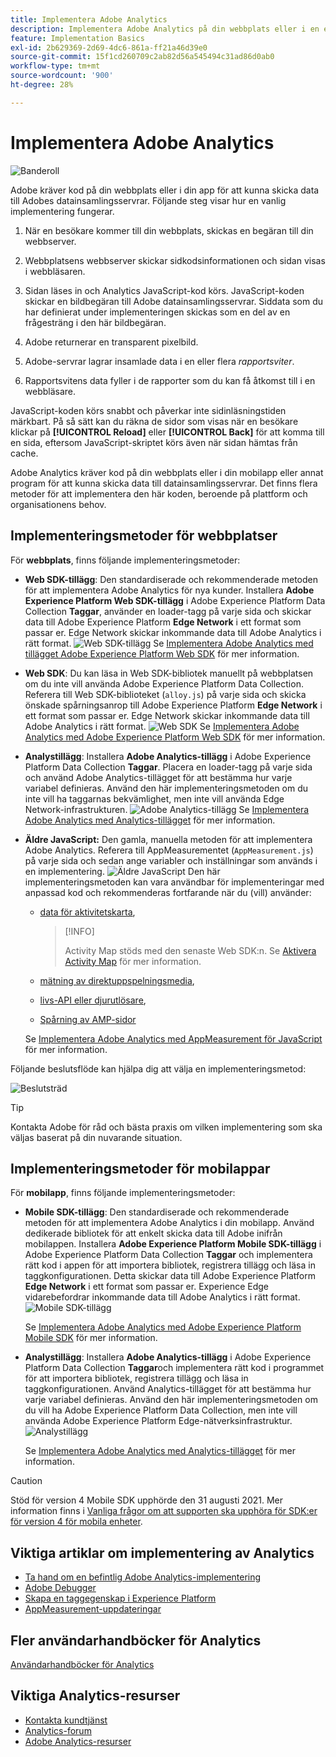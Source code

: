 ```yaml
---
title: Implementera Adobe Analytics
description: Implementera Adobe Analytics på din webbplats eller i en egenskap eller app.
feature: Implementation Basics
exl-id: 2b629369-2d69-4dc6-861a-ff21a46d39e0
source-git-commit: 15f1cd260709c2ab82d56a545494c31ad86d0ab0
workflow-type: tm+mt
source-wordcount: '900'
ht-degree: 28%

---
```


# Implementera Adobe Analytics

![Banderoll](../../assets/doc_banner_implement.png)

Adobe kräver kod på din webbplats eller i din app för att kunna skicka data till Adobes datainsamlingsservrar. Följande steg visar hur en vanlig implementering fungerar.

1. När en besökare kommer till din webbplats, skickas en begäran till din webbserver.
2. Webbplatsens webbserver skickar sidkodsinformationen och sidan visas i webbläsaren.
3. Sidan läses in och Analytics JavaScript-kod körs.
JavaScript-koden skickar en bildbegäran till Adobe datainsamlingsservrar. Siddata som du har definierat under implementeringen skickas som en del av en frågesträng i den här bildbegäran.

4. Adobe returnerar en transparent pixelbild.
5. Adobe-servrar lagrar insamlade data i en eller flera *rapportsviter*.
6. Rapportsvitens data fyller i de rapporter som du kan få åtkomst till i en webbläsare.

JavaScript-koden körs snabbt och påverkar inte sidinläsningstiden märkbart. På så sätt kan du räkna de sidor som visas när en besökare klickar på **[!UICONTROL Reload]** eller **[!UICONTROL Back]** för att komma till en sida, eftersom JavaScript-skriptet körs även när sidan hämtas från cache.

Adobe Analytics kräver kod på din webbplats eller i din mobilapp eller annat program för att kunna skicka data till datainsamlingsservrar. Det finns flera metoder för att implementera den här koden, beroende på plattform och organisationens behov.

## Implementeringsmetoder för webbplatser

För **webbplats**, finns följande implementeringsmetoder:

* **Web SDK-tillägg**: Den standardiserade och rekommenderade metoden för att implementera Adobe Analytics för nya kunder. Installera **Adobe Experience Platform Web SDK-tillägg** i Adobe Experience Platform Data Collection **Taggar**, använder en loader-tagg på varje sida och skickar data till Adobe Experience Platform **Edge Network** i ett format som passar er. Edge Network skickar inkommande data till Adobe Analytics i rätt format.
  ![Web SDK-tillägg](./assets/websdk-extension-implementation.png)
Se [Implementera Adobe Analytics med tillägget Adobe Experience Platform Web SDK](./aep-edge/overview.md) för mer information.

* **Web SDK**: Du kan läsa in Web SDK-bibliotek manuellt på webbplatsen om du inte vill använda Adobe Experience Platform Data Collection. Referera till Web SDK-biblioteket (`alloy.js`) på varje sida och skicka önskade spårningsanrop till Adobe Experience Platform **Edge Network** i ett format som passar er. Edge Network skickar inkommande data till Adobe Analytics i rätt format.
  ![Web SDK](./assets/websdk-implementation.png)
Se [Implementera Adobe Analytics med Adobe Experience Platform Web SDK](./aep-edge/overview.md) för mer information.


* **Analystillägg**: Installera **Adobe Analytics-tillägg** i Adobe Experience Platform Data Collection **Taggar**. Placera en loader-tagg på varje sida och använd Adobe Analytics-tillägget för att bestämma hur varje variabel definieras. Använd den här implementeringsmetoden om du inte vill ha taggarnas bekvämlighet, men inte vill använda Edge Network-infrastrukturen.
  ![Adobe Analytics-tillägg](./assets/analytics-extension-implementation.png)
Se [Implementera Adobe Analytics med Analytics-tillägget](launch/overview.md) för mer information.

* **Äldre JavaScript:** Den gamla, manuella metoden för att implementera Adobe Analytics. Referera till AppMeasurementet (`AppMeasurement.js`) på varje sida och sedan ange variabler och inställningar som används i en implementering.
  ![Äldre JavaScript](./assets/appmeasurement-implementation.png)
Den här implementeringsmetoden kan vara användbar för implementeringar med anpassad kod och rekommenderas fortfarande när du (vill) använder:

   * [data för aktivitetskarta](../analyze/activity-map/activity-map.md),

     >[!INFO]
     >
     >Activity Map stöds med den senaste Web SDK:n. Se [Aktivera Activity Map](/help/analyze/activity-map/activitymap-getting-started/activitymap-getting-started-admins/activitymap-enable.md) för mer information.

   * [mätning av direktuppspelningsmedia](https://experienceleague.adobe.com/docs/media-analytics/using/media-overview.html?lang=en),

   * [livs-API eller djurutlösare](https://github.com/AdobeDocs/analytics-1.4-apis/blob/master/docs/live-stream-api/getting_started.md),

   * [Spårning av AMP-sidor](./other/amp.md)

  Se [Implementera Adobe Analytics med AppMeasurement för JavaScript](js/overview.md) för mer information.

Följande beslutsflöde kan hjälpa dig att välja en implementeringsmetod:

![Beslutsträd](./assets/decision-tree.png)


>[!TIP]
>
>Kontakta Adobe för råd och bästa praxis om vilken implementering som ska väljas baserat på din nuvarande situation.

## Implementeringsmetoder för mobilappar

För **mobilapp**, finns följande implementeringsmetoder:

* **Mobile SDK-tillägg**: Den standardiserade och rekommenderade metoden för att implementera Adobe Analytics i din mobilapp. Använd dedikerade bibliotek för att enkelt skicka data till Adobe inifrån mobilappen. Installera **Adobe Experience Platform Mobile SDK-tillägg** i Adobe Experience Platform Data Collection **Taggar** och implementera rätt kod i appen för att importera bibliotek, registrera tillägg och läsa in taggkonfigurationen. Detta skickar data till Adobe Experience Platform **Edge Network** i ett format som passar er. Experience Edge vidarebefordrar inkommande data till Adobe Analytics i rätt format.
  ![Mobile SDK-tillägg](./assets/mobilesdk-extension.png)

  Se [Implementera Adobe Analytics med Adobe Experience Platform Mobile SDK](../implement/aep-edge/mobile-sdk/overview.md) för mer information.

* **Analystillägg**: Installera **Adobe Analytics-tillägg** i Adobe Experience Platform Data Collection **Taggar**och implementera rätt kod i programmet för att importera bibliotek, registrera tillägg och läsa in taggkonfigurationen. Använd Analytics-tillägget för att bestämma hur varje variabel definieras. Använd den här implementeringsmetoden om du vill ha Adobe Experience Platform Data Collection, men inte vill använda Adobe Experience Platform Edge-nätverksinfrastruktur.
  ![Analystillägg](./assets/mobilesdk-analytics-extension.png)

  Se [Implementera Adobe Analytics med Analytics-tillägget](../implement/aep-edge/mobile-sdk/overview.md) för mer information.


>[!CAUTION]
>
>Stöd för version 4 Mobile SDK upphörde den 31 augusti 2021. Mer information finns i [Vanliga frågor om att supporten ska upphöra för SDK:er för version 4 för mobila enheter](https://developer.adobe.com/client-sdks/documentation/v4-end-of-life-faq/).

## Viktiga artiklar om implementering av Analytics

* [Ta hand om en befintlig Adobe Analytics-implementering](/help/implement/prepare/existing-implementation.md)
* [Adobe Debugger](validate/debugger.md)
* [Skapa en taggegenskap i Experience Platform](launch/create-analytics-property.md)
* [AppMeasurement-uppdateringar](appmeasurement-updates.md)

## Fler användarhandböcker för Analytics

[Användarhandböcker för Analytics](https://experienceleague.adobe.com/docs/analytics.html)

## Viktiga Analytics-resurser

* [Kontakta kundtjänst](https://experienceleague.adobe.com/?support-solution=Analytics&amp;lang=sv#support)
* [Analytics-forum](https://experienceleaguecommunities.adobe.com/t5/adobe-analytics/ct-p/adobe-analytics-community)
* [Adobe Analytics-resurser](https://experienceleaguecommunities.adobe.com/t5/adobe-analytics-discussions/adobe-analytics-resources/m-p/276666)
